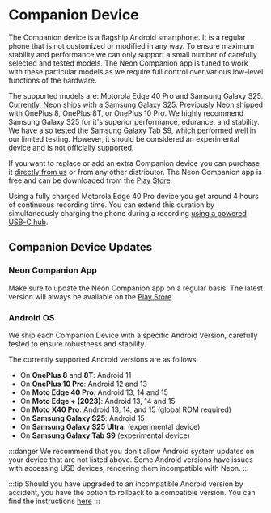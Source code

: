 # Companion Device

The Companion device is a flagship Android smartphone. It is a regular phone that is not customized or modified in any way. To ensure maximum stability and performance we can only support a small number of carefully selected and tested models. The Neon Companion app is tuned to work with these particular models as we require full control over various low-level functions of the hardware.

The supported models are: Motorola Edge 40 Pro and Samsung Galaxy S25. Currently, Neon ships with a Samsung Galaxy S25. Previously Neon shipped with OnePlus 8, OnePlus 8T, or OnePlus 10 Pro. We highly recommend Samsung Galaxy S25 for it's superior performance, edurance, and stability. We have also tested the Samsung Galaxy Tab S9, which performed well in our limited testing. However, it should be considered an experimental device and is not officially supported.

If you want to replace or add an extra Companion device you can purchase it [directly from us](https://pupil-labs.com/products/neon) or from any other distributor. The Neon Companion app is free and can be downloaded from the [Play Store](https://play.google.com/store/apps/details?id=com.pupillabs.neoncomp).

Using a fully charged Motorola Edge 40 Pro device you get around 4 hours of continuous recording time. You can extend this duration by simultaneously charging the phone during a recording [using a powered USB-C hub](/hardware/using-a-usb-hub/).

## Companion Device Updates

### Neon Companion App

Make sure to update the Neon Companion app on a regular basis. The latest version will always be available on the
[Play Store](https://play.google.com/store/apps/details?id=com.pupillabs.neoncomp).

### Android OS

We ship each Companion Device with a specific Android Version, carefully tested to ensure robustness and stability.

The currently supported Android versions are as follows:

- On **OnePlus 8** and **8T**: Android 11
- On **OnePlus 10 Pro**: Android 12 and 13
- On **Moto Edge 40 Pro**: Android 13, 14 and 15
- On **Moto Edge + (2023)**: Android 13, 14 and 15
- On **Moto X40 Pro**: Android 13, 14, and 15 (global ROM required)
- On **Samsung Galaxy S25**: Android 15
- On **Samsung Galaxy S25 Ultra**: (experimental device)
- On **Samsung Galaxy Tab S9** (experimental device)

:::danger
We recommend that you don't allow Android system updates on your device that are not listed above. Some Android versions have issues with accessing USB devices, rendering them incompatible with Neon.
:::

:::tip
Should you have upgraded to an incompatible Android version by accident, you have the
option to rollback to a compatible version. You can find the instructions
[here](/data-collection/troubleshooting/#i-accidentally-updated-my-companion-device-to-an-incompatible-android-version)
:::
